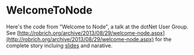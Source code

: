 WelcomeToNode
=============

Here's the code from "Welcome to Node", a talk at the dotNet User Group.
See [http://robrich.org/archive/2013/08/29/welcome-node.aspx](http://robrich.org/archive/2013/08/29/welcome-node.aspx)
for the complete story incluing [slides](http://robrich.org/slides/welcome_to_node/) and narative.
